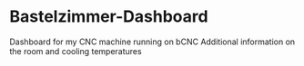 # Bastelzimmer-Dashboard

Dashboard for my CNC machine running on bCNC
Additional information on the room and cooling temperatures
